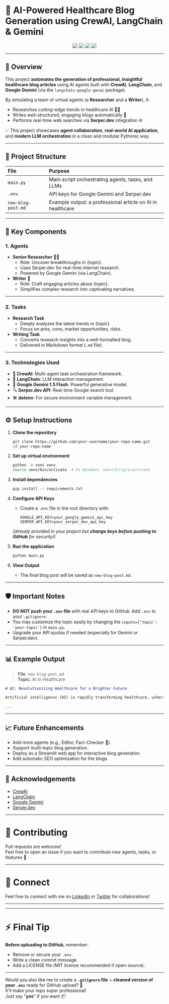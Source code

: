 # 🧠 AI-Powered Healthcare Blog Generation using CrewAI, LangChain & Gemini

<div align="center">
  <img src="https://img.shields.io/badge/Python-3.10-blue.svg" />
  <img src="https://img.shields.io/badge/CrewAI-0.22.6-orange" />
  <img src="https://img.shields.io/badge/Gemini-1.5--Flash-brightgreen" />
  <img src="https://img.shields.io/badge/LangChain-0.0.340-critical" />
</div>

---

## 📖 Overview

This project **automates the generation of professional, insightful healthcare blog articles** using AI agents built with **CrewAI**, **LangChain**, and **Google Gemini** (via the `langchain-google-genai` package).

By simulating a team of virtual agents (a **Researcher** and a **Writer**), it:
- Researches cutting-edge trends in healthcare AI 🧑‍🔬
- Writes well-structured, engaging blogs automatically 📝
- Performs real-time web searches via **Serper.dev** integration 🌐

✅ This project showcases **agent collaboration**, **real-world AI application**, and **modern LLM orchestration** in a clean and modular Pythonic way.

---

## 📂 Project Structure

| File | Purpose |
|:-----|:--------|
| `main.py` | Main script orchestrating agents, tasks, and LLMs |
| `.env` | API keys for Google Gemini and Serper.dev |
| `new-blog-post.md` | Example output: a professional article on AI in healthcare |

---

## 🚀 Key Components

### 1. **Agents**
- **Senior Researcher** 🧑‍🔬
  - Role: Uncover breakthroughs in {topic}.
  - Uses Serper.dev for real-time internet research.
  - Powered by Google Gemini (via LangChain).
- **Writer** 📝
  - Role: Craft engaging articles about {topic}.
  - Simplifies complex research into captivating narratives.

---

### 2. **Tasks**
- **Research Task**
  - Deeply analyzes the latest trends in {topic}.
  - Focus on pros, cons, market opportunities, risks.
- **Writing Task**
  - Converts research insights into a well-formatted blog.
  - Delivered in Markdown format (`.md` file).

---

### 3. **Technologies Used**
- 🧠 **CrewAI**: Multi-agent task orchestration framework.
- 🔗 **LangChain**: LLM interaction management.
- 🤖 **Google Gemini 1.5 Flash**: Powerful generative model.
- 🔍 **Serper.dev API**: Real-time Google search tool.
- 🛠️ **dotenv**: For secure environment variable management.

---

## ⚙️ Setup Instructions

1. **Clone the repository**
   ```bash
   git clone https://github.com/your-username/your-repo-name.git
   cd your-repo-name
   ```

2. **Set up virtual environment**
   ```bash
   python -m venv venv
   source venv/bin/activate  # On Windows: venv\Scripts\activate
   ```

3. **Install dependencies**
   ```bash
   pip install -r requirements.txt
   ```

4. **Configure API Keys**
   - Create a `.env` file in the root directory with:
     ```env
     GOOGLE_API_KEY=your_google_gemini_api_key
     SERPER_API_KEY=your_serper_dev_api_key
     ```
   *(already provided in your project but **change keys before pushing to GitHub** for security!)*

5. **Run the application**
   ```bash
   python main.py
   ```

6. **View Output**
   - The final blog post will be saved as `new-blog-post.md`.

---

## 🛡️ Important Notes
- **DO NOT push your `.env` file** with real API keys to GitHub. Add `.env` to your `.gitignore`.
- You may customize the topic easily by changing the `inputs={'topic': 'your-topic'}` in `main.py`.
- Upgrade your API quotas if needed (especially for Gemini or Serper.dev).

---

## 📊 Example Output

> **File**: `new-blog-post.md`  
> **Topic**: AI in Healthcare

```markdown
# AI: Revolutionizing Healthcare for a Brighter Future

Artificial intelligence (AI) is rapidly transforming healthcare, ushering in an era of personalized and proactive medicine. AI-powered diagnostic tools are enhancing the accuracy and speed of diagnoses...

...
```

---

## 📈 Future Enhancements
- Add more agents (e.g., Editor, Fact-Checker 🧠).
- Support multi-topic blog generation.
- Deploy as a Streamlit web app for interactive blog generation.
- Add automatic SEO optimization for the blogs.

---

## 🙌 Acknowledgements
- [CrewAI](https://github.com/joaomdmoura/crewAI)
- [LangChain](https://github.com/langchain-ai/langchain)
- [Google Gemini](https://deepmind.google/technologies/gemini/)
- [Serper.dev](https://serper.dev/)

---

# 📣 Contributing

Pull requests are welcome!  
Feel free to open an issue if you want to contribute new agents, tasks, or features 🚀

---

# 🧡 Connect

Feel free to connect with me on [LinkedIn](https://linkedin.com) or [Twitter](https://twitter.com) for collaborations!

---

---
# ⚡ Final Tip
**Before uploading to GitHub**, remember:
- Remove or secure your `.env`.
- Write a clean commit message.
- Add a LICENSE file (MIT license recommended if open-source).

---

Would you also like me to create a **`.gitignore` file** + **cleaned version of your `.env`** ready for GitHub upload? 🚀  
It'll make your repo super professional!  
Just say "**yes**" if you want 📦
